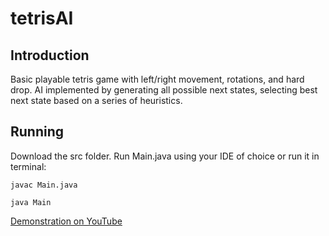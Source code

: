 # tetrisAI

## Introduction

Basic playable tetris game with left/right movement, rotations, and hard drop. 
AI implemented by generating all possible next states, selecting best next state based on a series of heuristics.

## Running

Download the src folder. Run Main.java using your IDE of choice or run it in terminal:

`javac Main.java`

`java Main`

[Demonstration on YouTube](https://youtu.be/Y4ReyIv0r2c)
